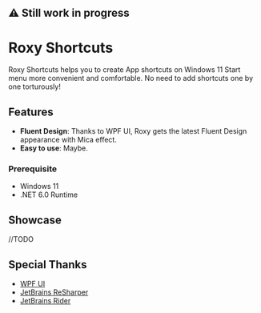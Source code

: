 ## ⚠️ Still work in progress

# Roxy Shortcuts

Roxy Shortcuts helps you to create App shortcuts on Windows 11 Start menu more convenient and comfortable. No need to add shortcuts one by one torturously!

## Features

- **Fluent Design**: Thanks to WPF UI, Roxy gets the latest Fluent Design appearance with Mica effect.
- **Easy to use**: Maybe.

### Prerequisite

- Windows 11
- .NET 6.0 Runtime

## Showcase

//TODO

## Special Thanks

- [WPF UI]()
- [JetBrains ReSharper]()
- [JetBrains Rider]()







